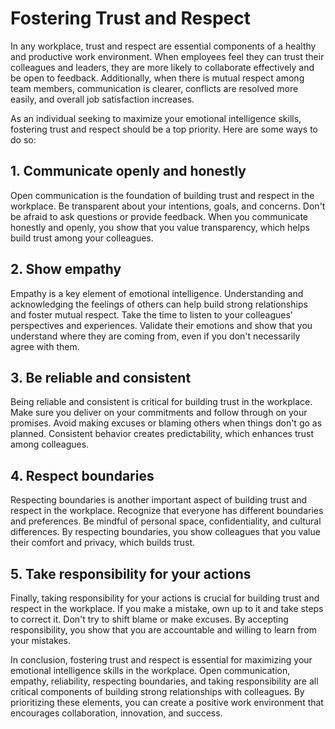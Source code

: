 Fostering Trust and Respect
=====================================================================================

In any workplace, trust and respect are essential components of a healthy and productive work environment. When employees feel they can trust their colleagues and leaders, they are more likely to collaborate effectively and be open to feedback. Additionally, when there is mutual respect among team members, communication is clearer, conflicts are resolved more easily, and overall job satisfaction increases.

As an individual seeking to maximize your emotional intelligence skills, fostering trust and respect should be a top priority. Here are some ways to do so:

1\. Communicate openly and honestly
----------------------------------

Open communication is the foundation of building trust and respect in the workplace. Be transparent about your intentions, goals, and concerns. Don't be afraid to ask questions or provide feedback. When you communicate honestly and openly, you show that you value transparency, which helps build trust among your colleagues.

2\. Show empathy
---------------

Empathy is a key element of emotional intelligence. Understanding and acknowledging the feelings of others can help build strong relationships and foster mutual respect. Take the time to listen to your colleagues' perspectives and experiences. Validate their emotions and show that you understand where they are coming from, even if you don't necessarily agree with them.

3\. Be reliable and consistent
-----------------------------

Being reliable and consistent is critical for building trust in the workplace. Make sure you deliver on your commitments and follow through on your promises. Avoid making excuses or blaming others when things don't go as planned. Consistent behavior creates predictability, which enhances trust among colleagues.

4\. Respect boundaries
---------------------

Respecting boundaries is another important aspect of building trust and respect in the workplace. Recognize that everyone has different boundaries and preferences. Be mindful of personal space, confidentiality, and cultural differences. By respecting boundaries, you show colleagues that you value their comfort and privacy, which builds trust.

5\. Take responsibility for your actions
---------------------------------------

Finally, taking responsibility for your actions is crucial for building trust and respect in the workplace. If you make a mistake, own up to it and take steps to correct it. Don't try to shift blame or make excuses. By accepting responsibility, you show that you are accountable and willing to learn from your mistakes.

In conclusion, fostering trust and respect is essential for maximizing your emotional intelligence skills in the workplace. Open communication, empathy, reliability, respecting boundaries, and taking responsibility are all critical components of building strong relationships with colleagues. By prioritizing these elements, you can create a positive work environment that encourages collaboration, innovation, and success.
